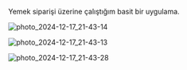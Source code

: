 Yemek siparişi üzerine çalıştığım basit bir uygulama.

![photo_2024-12-17_21-43-14](https://github.com/user-attachments/assets/698f683a-149a-4b6c-9cec-39c3136d67b0)

![photo_2024-12-17_21-43-13](https://github.com/user-attachments/assets/b2a9a8a6-1c2b-4d9b-afb8-4438a071cfda)

![photo_2024-12-17_21-43-28](https://github.com/user-attachments/assets/7a3d2c20-6dfe-4503-a490-4316e4b0ddad)
